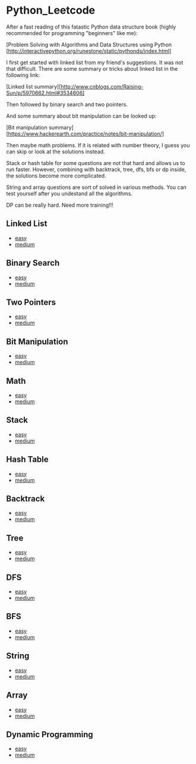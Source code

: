 # Python_Leetcode

After a fast reading of this fatastic Python data structure book (highly recommended for programming "beginners" like me):

[Problem Solving with Algorithms and Data Structures using Python [http://interactivepython.org/runestone/static/pythonds/index.html]

I first get started with linked list from my friend's suggestions. It was not that difficult. There are some summary or tricks about linked list in the following link:

[Linked list summary][http://www.cnblogs.com/Raising-Sun/p/5970662.html#3534606]

Then followed by binary search and two pointers.

And some summary about bit manipulation can be looked up:

[Bit manipulation summary][https://www.hackerearth.com/practice/notes/bit-manipulation/]

Then maybe math problems. If it is related with number theory, I guess you can skip or look at the solutions instead.

Stack or hash table for some questions are not that hard and allows us to run faster. However, combining with backtrack, tree, dfs, bfs or dp inside, the solutions become more complicated.

String and array questions are sort of solved in various methods. You can test yourself after you undestand all the algorithms.

DP can be really hard. Need more training!!!


## Linked List
* [easy](https://github.com/wangruinju/Rui_Python_Leetcode/blob/master/Linked%20List/easy.md)
* [medium](https://github.com/wangruinju/Rui_Python_Leetcode/blob/master/Linked%20List/medium.md)

## Binary Search 
* [easy](https://github.com/wangruinju/Rui_Python_Leetcode/blob/master/Binary%20Search/easy.md)
* [medium](https://github.com/wangruinju/Rui_Python_Leetcode/blob/master/Binary%20Search/medium.md)

## Two Pointers
* [easy](https://github.com/wangruinju/Rui_Python_Leetcode/blob/master/Two%20Pointers/easy.md)
* [medium](https://github.com/wangruinju/Rui_Python_Leetcode/blob/master/Two%20Pointers/medium.md)

## Bit Manipulation
* [easy](https://github.com/wangruinju/Rui_Python_Leetcode/blob/master/Bit%20Manipulation/easy.md)
* [medium](https://github.com/wangruinju/Rui_Python_Leetcode/blob/master/Bit%20Manipulation/medium.md)

## Math
* [easy](https://github.com/wangruinju/Rui_Python_Leetcode/blob/master/Math/easy.md)
* [medium](https://github.com/wangruinju/Rui_Python_Leetcode/blob/master/Math/medium.md)

## Stack
* [easy](https://github.com/wangruinju/Rui_Python_Leetcode/blob/master/Stack/easy.md)
* [medium](https://github.com/wangruinju/Rui_Python_Leetcode/blob/master/Stack/medium.md)

## Hash Table
* [easy](https://github.com/wangruinju/Rui_Python_Leetcode/blob/master/Hash%20Table/easy.md)
* [medium](https://github.com/wangruinju/Rui_Python_Leetcode/blob/master/Hash%20Table/medium.md)

## Backtrack
* [easy](https://github.com/wangruinju/Rui_Python_Leetcode/blob/master/Backtrack/easy.md)
* [medium](https://github.com/wangruinju/Rui_Python_Leetcode/blob/master/Backtrack/medium.md)

## Tree
* [easy](https://github.com/wangruinju/Rui_Python_Leetcode/blob/master/Tree/easy.md)
* [medium](https://github.com/wangruinju/Rui_Python_Leetcode/blob/master/Tree/medium.md)

## DFS
* [easy](https://github.com/wangruinju/Rui_Python_Leetcode/blob/master/DFS/easy.md)
* [medium](https://github.com/wangruinju/Rui_Python_Leetcode/blob/master/DFS/medium.md)

## BFS
* [easy](https://github.com/wangruinju/Rui_Python_Leetcode/blob/master/BFS/easy.md)
* [medium](https://github.com/wangruinju/Rui_Python_Leetcode/blob/master/BFS/medium.md)

## String
* [easy](https://github.com/wangruinju/Rui_Python_Leetcode/blob/master/String/easy.md)
* [medium](https://github.com/wangruinju/Rui_Python_Leetcode/blob/master/String/medium.md)

## Array
* [easy](https://github.com/wangruinju/Rui_Python_Leetcode/blob/master/Array/easy.md)
* [medium](https://github.com/wangruinju/Rui_Python_Leetcode/blob/master/Array/medium.md)

## Dynamic Programming
* [easy](https://github.com/wangruinju/Rui_Python_Leetcode/blob/master/Dynamic%20Programming/easy.md)
* [medium](https://github.com/wangruinju/Rui_Python_Leetcode/blob/master/Dynamic%20Programming/medium.md)
